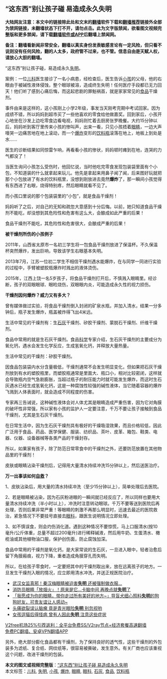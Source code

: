  <h2>“这东西”别让孩子碰 易造成永久失明</h2> <p class="notice"><b>大陆网友注意：本文中的链接除此处和文末的<a href="https://github.com/bannedbook/fanqiang" >翻墙</a>软件下载和<a href="https://github.com/killgcd/justmysocks/blob/master/README.md">翻墙推荐</a>链接外全部为禁网链接，未翻墙状态下打不开，请勿点击。此为文字版禁闻，欲看图文视频完整版和更多禁闻，请下载<a href="https://github.com/bannedbook/fanqiang">翻墙软件或APP</a>后翻墙上禁闻网。</p><p>备注：翻墙看新闻非常安全，翻墙以真实身份发表敏感言论有一定风险，但只看不说则没有任何风险，翻的人太多，政府管不过来，也不管。信息自由是天赋人权，请放心大胆的翻墙。</b></p>  <div class="entry"> <p id="conimg">“这东西”别让孩子碰，易造成永久<a href="https://www.bannedbook.org/bnews/tag/%E5%A4%B1%E6%98%8E/" class="st_tag internal_tag" rel="tag" title="标签 失明 下的日志">失明</a>。</p> <p>案例：一位<a href="https://www.bannedbook.org/bnews/tag/%E5%84%BF%E7%A7%91/" class="st_tag internal_tag" rel="tag" title="标签 儿科 下的日志">儿科</a>医生接诊了一名小病患，经检查后，医生告诉<a href="https://www.bannedbook.org/bnews/tag/%e5%b0%8f%e5%ad%a9/" class="st_tag internal_tag" rel="tag" title="标签 小孩 下的日志">小孩</a>的父母，他的右眼由于被碱性液体侵蚀，整个眼球被溶，造成终生失明！任何医疗手段都已无力回天！他们听了感到心痛后悔，而这起悲剧的罪魁祸首，就是家家常见的<a href="https://www.bannedbook.org/bnews/tag/%e9%a3%9f%e5%93%81/" class="st_tag internal_tag" rel="tag" title="标签 食品 下的日志">食品</a>干燥剂。</p> <p>事件由来是这样的，这小孩刚上小学2年级，事发当天刚考完期中考试回家。因为成绩不错，所以妈妈到超市买了一些他喜欢的零食给他做嘉奖。回到家后，小孩开心地坐在沙发上边吃零食边看电视，妈妈则忙着去厨房张罗晚餐。大约15分钟以后，妈妈听到客厅里传来小孩的惨叫声，出来一看，只见小孩捂着<a href="https://www.bannedbook.org/bnews/tag/%e7%9c%bc%e7%9d%9b/" class="st_tag internal_tag" rel="tag" title="标签 眼睛 下的日志">眼睛</a>，一边大声嚎哭一边痛苦地在地上滚动，而一个<a href="https://www.bannedbook.org/bnews/tag/%e7%88%86%e7%82%b8/" class="st_tag internal_tag" rel="tag" title="标签 爆炸 下的日志">爆炸</a>变形的<a href="https://www.bannedbook.org/bnews/tag/%E9%A5%AE%E6%96%99%E7%93%B6/" class="st_tag internal_tag" rel="tag" title="标签 饮料瓶 下的日志">饮料瓶</a>滚落在地上，地板上到处是水……</p> <p>医生的诊断结果如同惊雷乍响，再看看小孩的惨状，妈妈顿时瘫到在地，连哭的力气都没了！</p> <p>当医生询问小孩怎么受伤时，他回忆说，当时他吃完零食发现包装袋里面有个小包，不知道装的什么就拿起来玩儿。他先是拿起来用鼻子闻了闻，后来图好玩就把那个小包放进了有水的饮料瓶里，没想到刚放进去竟然<strong>爆炸</strong>了，那一瞬间小孩觉得有东西进了右眼，烧得特别疼，然后眼睛就看不见了。</p> <p>而小孩口里说的那个包装袋里的“小包”，就是食品干燥剂！</p> <p>妈妈听了之后，对自己的无知和疏忽大意感到十分后悔。以前，她只知道食品干燥剂不能吃，却没想到其危险性和危害有这么大，会酿成如此严重的后果！</p>  <p>食品干燥剂不能吃，其危险性和危害很大，会酿成严重的后果！</p> <p><strong>被干燥剂所伤的小孩例子</strong></p> <p>2011年，山西省太原市一名初三学生将一包食品干燥剂放进了保温杯。不久保温杯突然爆炸，发出巨响，导致该学生右眼基本失明。</p> <p>2013年7月，江苏一位初二学生不相信干燥剂遇水能爆炸，在与同学一同进行实验的过程中，手臂被塑胶瓶爆炸时溅出的液体烫伤。</p> <p>2015年，江西上饶一名5岁孩子，将食品干燥剂打开后，不慎溅入眼睛里。经诊断，孩子的双眼眼球、眼睑烧伤，双眼眼内炎，可能造成永久性的视力损伤。</p> <p><strong>干燥剂因何爆炸？威力又有多大？</strong></p> <p>曾有媒体做过实验，将食品干燥剂倒入封闭的矿泉水瓶，并加入清水，结果一分多钟后，瓶子发生爆炸，瓶盖被炸得飞出4米远。</p>  <p>生活中常见的干燥剂有：生<a href="https://www.bannedbook.org/bnews/tag/%E7%9F%B3%E7%81%B0/" class="st_tag internal_tag" rel="tag" title="标签 石灰 下的日志">石灰</a>干燥剂、矽胶干燥剂、蒙脱石干燥剂、纤维干燥剂。</p> <p>食品中常用的就是生石灰干燥剂。食品<span class='wp_keywordlink'><a href="https://www.bannedbook.org/forum11/topic309.html" title="禁片：“科学”的棍子" target="_blank">科学</a></span>专家介绍，生石灰干燥剂的主要成分为氧化钙，遇水会发生化学反应，生成氢氧化钙，并释放大量热量。</p> <p>生活中常见的干燥剂：矽胶干燥剂。</p> <p>因食品包装袋内水分含量极低，干燥剂通常不会发生明显变化，但如果把石灰干燥剂放到有水的塑胶瓶里，而塑胶瓶通常是里面大、瓶口小，相对比较密闭，这样就会导致瓶内空气急剧膨胀，当超过瓶子的耐压能力时就可能发生爆炸，而这时生石灰遇水已经生成氢氧化钙，这是一种腐蚀性较强的碱性液体，当它随着容器的爆炸飞溅到人体表面时，就会造成不同程度的伤害。</p> <p>专家再三告诫说，这种碱性液体会对人体尤其是眼睛造成严重伤害，因为它对角膜的破坏性非常强，所以家有小孩的监护人一定要注意，千万不要让孩子接触到食品干燥剂，尤其是生石灰干燥剂。</p> <p>在日常生活中，因为生石灰干燥剂具有极好的干燥吸湿效果，而且价格较低，因此广泛用于食品、药品、医学保健、服装、纺织品、茶叶、皮革、箱包、鞋类、电器、仪器、设备器械等各类产品的干燥封存。</p> <p>所以，如果家有孩子，除了防范日常零食中的干燥剂之外，还要防范放置在其他物品里的干燥剂！</p>  <p>皮肤或眼睛沾染干燥剂后，记得用大量清水持续冲洗15分钟以上，然后送医治疗。</p> <p><strong>万一出事该如何<span class='wp_keywordlink'><a href="https://www.bannedbook.org/forum5/topic42.html" title="萨斯、诚信与自救" target="_blank">自救</a></span>？</strong></p> <p>1、皮肤沾染后，用大量的清水持续冲洗（至少15分钟以上），简单处理后去医院。</p> <p>2、若是眼睛被沾染，因为石灰粉进眼的一瞬间就已经反应了，所以同样也要用大量清水持续冲洗（半小时以上），冲洗时注意转动眼球。千万不要等送到医院后再处理，否则后果非常严重！等眼睛的刺激不再那么明显时，迅速去最近的医院救治，紧急情况下不要挂号直接去<a href="https://www.bannedbook.org/bnews/tag/%e7%9c%bc%e7%a7%91/" class="st_tag internal_tag" rel="tag" title="标签 眼科 下的日志">眼科</a>，跟医生说明情况立即处理。</p> <p>3、如不慎误食，则会灼伤消化道。遇到这种情况不要惊慌，马上口服清水(按10毫升/公斤体重，总量不超过200毫升)进行稀释碱液，然后用牛奶、生蛋清水、橄榄油或其他植物油口服，保护创伤面，防止腐蚀加深。</p> <p>食品中常用的干燥剂是氧化钙，是大家常说的生石灰，一旦进入眼中，轻者治愈后留下角膜瘢痕，视力下降，重者造成角膜穿孔而失明。</p> <p>所以，在给孩子零食时，一定要把其中的干燥剂取出来，放在远离孩子的地方。一旦发生干燥剂入眼的情况，应立即用清水冲洗，并送正规医院治疗。</p>  <ul class='op-related-articles' title='相关阅读'> <li><a href='https://www.bannedbook.org/bnews/cbnews/20201205/1442442.html' target='_blank'>武汉女监真邪！秦汉梅眼睛被迫害<b>失明</b> 还被强制做衣服…</a></li> <li><a href='https://www.bannedbook.org/bnews/health/20201201/1439956.html' target='_blank'>消防员眼睛「放烟火」！原来是它...卡脑中间 再晚点就<b>失明</b>了</a></li> <li><a href='https://www.bannedbook.org/bnews/comments/20201111/1429155.html' target='_blank'>「我愿成为你的眼睛，带你走过所有美好的地方~」导盲犬细心照料<b>失明</b>的狗狗好友，可贵友谊让人感动~</a></li> <li><a href='https://www.bannedbook.org/bnews/health/20201108/1427728.html' target='_blank'>头痛欲裂误认脑瘤 竟是青光眼险<b>失明</b> 别忽视哟</a></li> <li><a href='https://www.bannedbook.org/bnews/health/20201103/1424980.html' target='_blank'>女孩逗猫后得怪病 曾有人因此<b>失明</b> 注意这些症状</a></li> </ul> <p class="texttj"> <a href="https://github.com/bannedbook/fanqiang/wiki/V2ray%E6%9C%BA%E5%9C%BA" target="_blank">V2free机场25%引荐返利：全平台免费SS/V2ray节点+经济套餐高速翻墙</a><br/> <a href="https://github.com/bannedbook/fanqiang/wiki/%E7%A6%81%E9%97%BB%E7%BD%91%E5%AE%89%E5%8D%93%E7%BF%BB%E5%A2%99%E6%96%B0%E9%97%BBAPP" target="_blank">免费PC翻墙、安卓VPN翻墙APP</a></p><p>另外，绝大部分膨化食品都有干燥剂，为了保持良好的透气性，这些干燥剂的外包装多为滤纸、复合纸、网纹纸等，很容易被撕破，发生意外。有关厂商也应该重视这个问题，改进干燥剂的包装。</p><a name='sharetosocial'></a>       <div><b>本文的图文或视频完整版</b>：<a href='https://www.bannedbook.org/bnews/lifebaike/20201206/1443094.html'>“这东西”别让孩子碰 易造成永久失明</a></div>  </div><!--END ENTRY--> <div class="postfooter"> <div>本文标签：<a href="https://www.bannedbook.org/bnews/tag/%E5%84%BF%E7%A7%91/" rel="tag">儿科</a>, <a href="https://www.bannedbook.org/bnews/tag/%E5%A4%B1%E6%98%8E/" rel="tag">失明</a>, <a href="https://www.bannedbook.org/bnews/tag/%e5%b0%8f%e5%ad%a9/" rel="tag">小孩</a>, <a href="https://www.bannedbook.org/bnews/tag/%e7%88%86%e7%82%b8/" rel="tag">爆炸</a>, <a href="https://www.bannedbook.org/bnews/tag/%e7%9c%bc%e7%9d%9b/" rel="tag">眼睛</a>, <a href="https://www.bannedbook.org/bnews/tag/%e7%9c%bc%e7%a7%91/" rel="tag">眼科</a>, <a href="https://www.bannedbook.org/bnews/tag/%E7%9F%B3%E7%81%B0/" rel="tag">石灰</a>, <a href="https://www.bannedbook.org/bnews/tag/%e9%a3%9f%e5%93%81/" rel="tag">食品</a>, <a href="https://www.bannedbook.org/bnews/tag/%E9%A5%AE%E6%96%99%E7%93%B6/" rel="tag">饮料瓶</a></div>  </div><!--END POSTFOOTER--> 